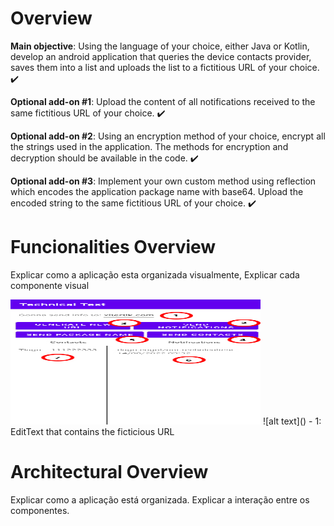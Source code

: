 
# Overview
**Main objective**:  Using the language of your choice, either Java or Kotlin, develop an android application that queries the device contacts provider, saves them into a list and uploads the list to a fictitious URL of your choice. ✔️

**Optional add-on #1**: Upload the content of all notifications received to the same fictitious URL of your choice. ✔️

**Optional add-on #2**: Using an encryption method of your choice, encrypt all the strings used in the application. The methods for encryption and decryption should be available in the code. ✔️

**Optional add-on #3**: Implement your own custom method using reflection which encodes the application package name with base64. Upload the encoded string to the same fictitious URL of your choice. ✔️

# Funcionalities Overview
Explicar como a aplicação esta organizada visualmente,
Explicar cada componente visual

<img src="https://github.com/tiagompconceicao/Technical-Test/blob/main/FuncionalityOverview.jpg?raw=true" width="400" height="200">
![alt text]()
- 1: EditText that contains the ficticious URL

# Architectural Overview

Explicar como a aplicação está organizada.
Explicar a interação entre os componentes.


